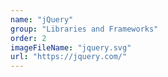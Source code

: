 ```yaml
---
name: "jQuery"
group: "Libraries and Frameworks"
order: 2
imageFileName: "jquery.svg"
url: "https://jquery.com/"
---
```

